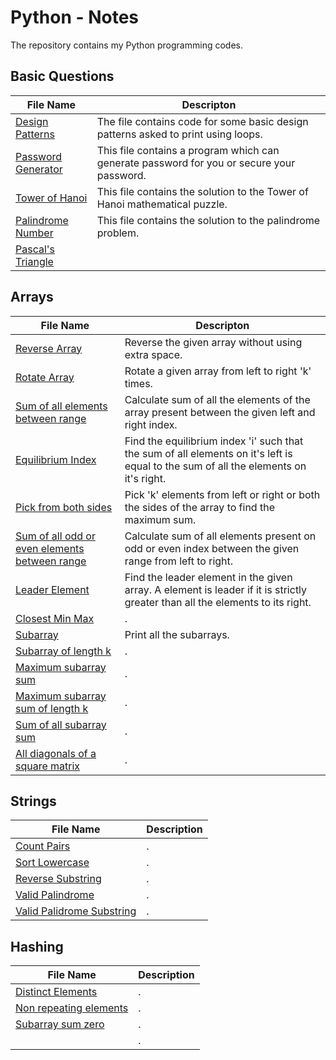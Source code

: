 # Python - Notes

The repository contains my Python programming codes.

## Basic Questions

|File Name | Descripton |
|---|---|
| [Design Patterns](/Python/DesignPatterns.py) | The file contains code for some basic design patterns asked to print using loops. |
| [Password Generator](/Python/PasswordGenerator.py) | This file contains a program which can generate password for you or secure your password. |
| [Tower of Hanoi](/Python/TowerOfHanoi.py) | This file contains the solution to the Tower of Hanoi mathematical puzzle. |
| [Palindrome Number](/Python/PalindromeNumber.py) | This file contains the solution to the palindrome problem. |
| [Pascal's Triangle](/Python/PascalTriangle.py) |  |

## Arrays

|File Name | Descripton |
|---|---|
| [Reverse Array](/Python/Arrays/reverseArray.py) | Reverse the given array without using extra space. |
| [Rotate Array](/Python/Arrays/rotateArray.py) | Rotate a given array from left to right 'k' times. |
| [Sum of all elements between range](/Python/Arrays/sumBtwLandR.py) | Calculate sum of all the elements of the array present between the given left and right index. |
| [Equilibrium Index](/Python/Arrays/equilibriumIndex.py) | Find the equilibrium index 'i' such that the sum of all elements on it's left is equal to the sum of all the elements on it's right. |
| [Pick from both sides](/Python/Arrays/pickFromBothSides.py) | Pick 'k' elements from left or right or both the sides of the array to find the maximum sum. |
| [Sum of all odd or even elements between range](/Python/Arrays/sumRangeOddEven.py) | Calculate sum of all elements present on odd or even index between the given range from left to right. |
| [Leader Element](/Python/Arrays/leaders.py) | Find the leader element in the given array. A element is leader if it is strictly greater than all the elements to its right. |
| [Closest Min Max](/Python/Arrays/closestMinMax.py) | . |
| [Subarray](/Python/Arrays/subarray.py) | Print all the subarrays. |
| [Subarray of length k](/Python/Arrays/subarrayK.py) | . |
| [Maximum subarray sum](/Python/Arrays/maxSubarraySum.py) | . |
| [Maximum subarray sum of length k](/Python/Arrays/maxSubarraySumK.py) | . |
| [Sum of all subarray sum](/Python/Arrays/allSubarraySum.py) | . |
| [All diagonals of a square matrix](/Python/Arrays/diagonalSquare.py) | . |

## Strings

|File Name | Description |
|---|---|
| [Count Pairs](/Python/Strings/countPairs.py) | . |
| [Sort Lowercase](/Python/Strings/sortLowercase.py) | . |
| [Reverse Substring](/Python/Strings/reverseSubstring.py) | . |
| [Valid Palindrome](/Python/Strings/validPalindrome.py) | . |
| [Valid Palidrome Substring](/Python/Strings/validPalindromeSubstring.py) | . |

## Hashing

|File Name | Description |
|---|---|
| [Distinct Elements](/Python/Hashing/distinctElements.py) | . |
| [Non repeating elements](/Python//Hashing/nonRepeatingElement.py) | . |
| [Subarray sum zero](/Python/Hashing/subarraySumZero.py) | . |
| []() | . |
